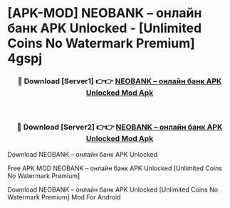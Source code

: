# [APK-MOD] NEOBANK – онлайн банк APK Unlocked - [Unlimited Coins No Watermark Premium] 4gspj



<div align="center">
<h3>🔴 Download [Server1] 👉👉 <a href="https://momento.my/?title=NEOBANK_–_онлайн_банк_APK_Unlocked">NEOBANK – онлайн банк APK Unlocked Mod Apk</a></h3><br>

<h3>🔴 Download [Server2] 👉👉 <a href="https://momento.my/?title=NEOBANK_–_онлайн_банк_APK_Unlocked">NEOBANK – онлайн банк APK Unlocked Mod Apk</a></h3>
</div>



Download NEOBANK – онлайн банк APK Unlocked 

Free APK MOD NEOBANK – онлайн банк APK Unlocked [Unlimited Coins No Watermark Premium]

Download NEOBANK – онлайн банк APK Unlocked [Unlimited Coins No Watermark Premium] Mod For Android
